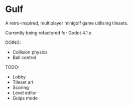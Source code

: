 # Gulf

A retro-inspired, multiplayer minigolf game utilising tilesets.

Currently being refactored for Godot 4.1.x


DOING:
- Collision physics
- Ball control

TODO:
- Lobby
- Tileset art
- Scoring
- Level editor
- Gulps mode

